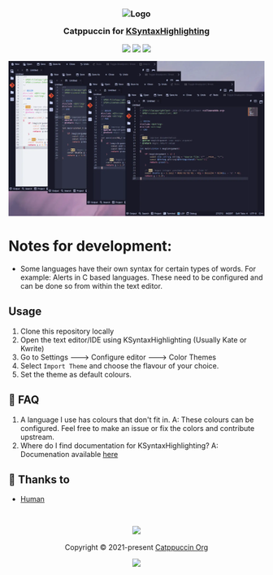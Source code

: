 <h3 align="center">
	<img src="https://raw.githubusercontent.com/catppuccin/catppuccin/main/assets/logos/exports/1544x1544_circle.png" width="100" alt="Logo"/><br/>
	<img src="https://raw.githubusercontent.com/catppuccin/catppuccin/main/assets/misc/transparent.png" height="30" width="0px"/>
	Catppuccin for <a href="https://github.com/Sourcastic/KSyntaxHighlighting">KSyntaxHighlighting</a>
	<img src="https://raw.githubusercontent.com/catppuccin/catppuccin/main/assets/misc/transparent.png" height="30" width="0px"/>
</h3>

<p align="center">
	<a href="https://github.com/Sourcastic/KSyntaxHighlighting/stargazers"><img src="https://img.shields.io/github/stars/Sourcastic/KSyntaxHighlighting?colorA=363a4f&colorB=b7bdf8&style=for-the-badge"></a>
	<a href="https://github.com/Sourcastic/KSyntaxHighlighting/issues"><img src="https://img.shields.io/github/issues/Sourcastic/KSyntaxHighlighting?colorA=363a4f&colorB=f5a97f&style=for-the-badge"></a>
	<a href="https://github.com/Sourcastic/KSyntaxHighlighting/contributors"><img src="https://img.shields.io/github/contributors/Sourcastic/KSyntaxHighlighting?colorA=363a4f&colorB=a6da95&style=for-the-badge"></a>
</p>

<p align="center">
	<img src="https://github.com/Sourcastic/KSyntaxHighlighting/blob/main/assets/ss.webp"/>
</p>


# Notes for development:
- Some languages have their own syntax for certain types of words. For example: Alerts in C based languages. These need to be configured and can be done so from within the text editor.
## Usage

1. Clone this repository locally
2. Open the text editor/IDE using KSyntaxHighlighting (Usually Kate or Kwrite)
3. Go to Settings ---> Configure editor ---> Color Themes
4. Select `Import Theme` and choose the flavour of your choice.
5. Set the theme as default colours.



## 🙋 FAQ

1. A language I use has colours that don't fit in.
   A: These colours can be configured. Feel free to make an issue or fix the colors and contribute upstream.
2. Where do I find documentation for KSyntaxHighlighting?
   A: Documenation available [here](https://docs.kde.org/trunk5/en/kate/katepart/color-themes.html#color-themes-gui)
   
## 💝 Thanks to

- [Human](https://github.com/catppuccin)

&nbsp;

<p align="center">
	<img src="https://raw.githubusercontent.com/catppuccin/catppuccin/main/assets/footers/gray0_ctp_on_line.svg?sanitize=true" />
</p>

<p align="center">
	Copyright &copy; 2021-present <a href="https://github.com/catppuccin" target="_blank">Catppuccin Org</a>
</p>

<p align="center">
	<a href="https://github.com/catppuccin/catppuccin/blob/main/LICENSE"><img src="https://img.shields.io/static/v1.svg?style=for-the-badge&label=License&message=MIT&logoColor=d9e0ee&colorA=363a4f&colorB=b7bdf8"/></a>
</p>
